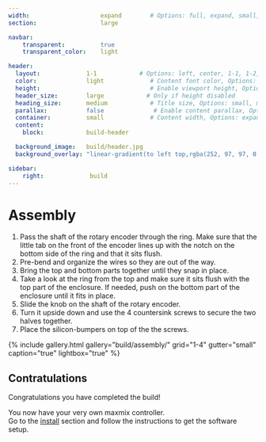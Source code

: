 ```yaml
---
width:                    expand        # Options: full, expand, small, xsmall
section:                  large

navbar:
    transparent:          true
    transparent_color:    light

header:
  layout:             1-1            # Options: left, center, 1-1, 1-2, 1-3 or 2-3. Left, right options display this pages title and subtitle. 1-1, 1-2, 1-3 or 2-3 options display content of block file/s.
  color:              light             # Content font color, Options: light, dark
  height:                               # Enable viewport height, Options: full
  header_size:        large            # Only if height disabled
  heading_size:       medium            # Title size, Options: small, medium, large
  parallax:           false              # Enable content parallax, Options: true
  container:          small             # Content width, Options: expand, small, xsmall
  content:
    block:            build-header

  background_image:   build/header.jpg
  background_overlay: "linear-gradient(to left top,rgba(252, 97, 97, 0.8) 0%, rgba(69, 69, 69, 0.8) 80%)"

sidebar:
    right:             build
---
```


# Assembly
1. Pass the shaft of the rotary encoder through the ring. Make sure that the little tab on the front of the encoder lines up with the notch on the bottom side of the ring and that it sits flush.
2. Pre-bend and organize the wires so they are out of the way.
3. Bring the top and bottom parts together until they snap in place.
4. Take a look at the ring from the top and make sure it sits flush with the top part of the enclosure. If needed, push on the bottom part of the enclosure until it fits in place.
5. Slide the knob on the shaft of the rotary encoder.
6. Turn it upside down and use the 4 countersink screws to secure the two halves together.
7. Place the silicon-bumpers on top of the the screws. 

{% include gallery.html 
  gallery="build/assembly/"
  grid="1-4"
  gutter="small"
  caption="true"
  lightbox="true"
%}

## Contratulations
Congratulations you have completed the build!

You now have your very own maxmix controller.   
Go to the [install](/install/) section and follow the instructions to get the software setup.
